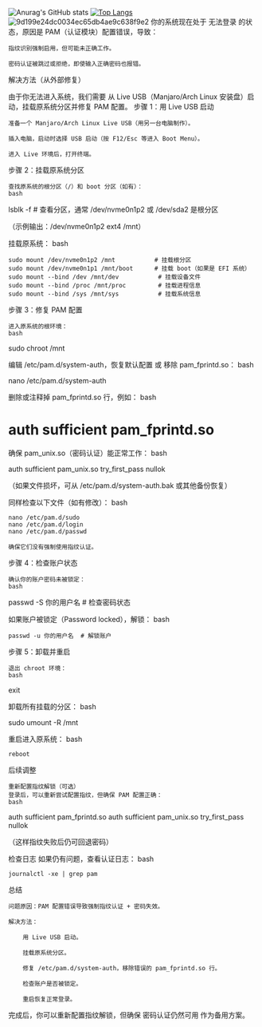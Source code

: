 

![Anurag's GitHub stats](https://github-readme-stats.vercel.app/api?username=terryaxe&hide=contribs,prs)
[![Top Langs](https://github-readme-stats.vercel.app/api/top-langs/?username=terryaxe&layout=compact)](https://github.com/anuraghazra/github-readme-stats)
![9d199e24dc0034ec65db4ae9c638f9e2](https://github.com/user-attachments/assets/dd9c72a7-7bed-4354-ae4c-3c5ce42d4ab1)
你的系统现在处于 无法登录 的状态，原因是 PAM（认证模块）配置错误，导致：

    指纹识别强制启用，但可能未正确工作。

    密码认证被跳过或拒绝，即使输入正确密码也报错。

解决方法（从外部修复）

由于你无法进入系统，我们需要 从 Live USB（Manjaro/Arch Linux 安装盘）启动，挂载原系统分区并修复 PAM 配置。
步骤 1：用 Live USB 启动

    准备一个 Manjaro/Arch Linux Live USB（用另一台电脑制作）。

    插入电脑，启动时选择 USB 启动（按 F12/Esc 等进入 Boot Menu）。

    进入 Live 环境后，打开终端。

步骤 2：挂载原系统分区

    查找原系统的根分区（/）和 boot 分区（如有）：
    bash

lsblk -f  # 查看分区，通常 /dev/nvme0n1p2 或 /dev/sda2 是根分区

（示例输出：/dev/nvme0n1p2 ext4 /mnt）

挂载原系统：
bash

    sudo mount /dev/nvme0n1p2 /mnt           # 挂载根分区
    sudo mount /dev/nvme0n1p1 /mnt/boot      # 挂载 boot（如果是 EFI 系统）
    sudo mount --bind /dev /mnt/dev           # 挂载设备文件
    sudo mount --bind /proc /mnt/proc         # 挂载进程信息
    sudo mount --bind /sys /mnt/sys           # 挂载系统信息

步骤 3：修复 PAM 配置

    进入原系统的根环境：
    bash

sudo chroot /mnt

编辑 /etc/pam.d/system-auth，恢复默认配置 或 移除 pam_fprintd.so：
bash

nano /etc/pam.d/system-auth

删除或注释掉 pam_fprintd.so 行，例如：
bash

# auth sufficient pam_fprintd.so

确保 pam_unix.so（密码认证）能正常工作：
bash

auth    sufficient    pam_unix.so try_first_pass nullok

（如果文件损坏，可从 /etc/pam.d/system-auth.bak 或其他备份恢复）

同样检查以下文件（如有修改）：
bash

    nano /etc/pam.d/sudo
    nano /etc/pam.d/login
    nano /etc/pam.d/passwd

    确保它们没有强制使用指纹认证。

步骤 4：检查账户状态

    确认你的账户密码未被锁定：
    bash

passwd -S 你的用户名  # 检查密码状态

如果账户被锁定（Password locked），解锁：
bash

    passwd -u 你的用户名  # 解锁账户

步骤 5：卸载并重启

    退出 chroot 环境：
    bash

exit

卸载所有挂载的分区：
bash

sudo umount -R /mnt

重启进入原系统：
bash

    reboot

后续调整

    重新配置指纹解锁（可选）
    登录后，可以重新尝试配置指纹，但确保 PAM 配置正确：
    bash

auth sufficient pam_fprintd.so
auth sufficient pam_unix.so try_first_pass nullok

（这样指纹失败后仍可回退密码）

检查日志
如果仍有问题，查看认证日志：
bash

    journalctl -xe | grep pam

总结

    问题原因：PAM 配置错误导致强制指纹认证 + 密码失效。

    解决方法：

        用 Live USB 启动。

        挂载原系统分区。

        修复 /etc/pam.d/system-auth，移除错误的 pam_fprintd.so 行。

        检查账户是否被锁定。

        重启恢复正常登录。

完成后，你可以重新配置指纹解锁，但确保 密码认证仍然可用 作为备用方案。
